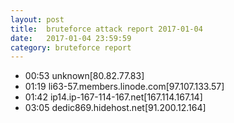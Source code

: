```yaml
---
layout: post
title:  bruteforce attack report 2017-01-04
date:   2017-01-04 23:59:59
category: bruteforce report
---
```


* 00:53 unknown[80.82.77.83]
* 01:19 li63-57.members.linode.com[97.107.133.57]
* 01:42 ip14.ip-167-114-167.net[167.114.167.14]
* 03:05 dedic869.hidehost.net[91.200.12.164]
